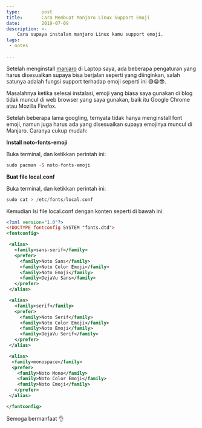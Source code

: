 ```yaml
---
type:        post
title:       Cara Membuat Manjaro Linux Support Emoji
date:        2019-07-09
description: >-
    Cara supaya instalan manjaro Linux kamu support emoji.
tags:
 - notes
 
---
```


Setelah menginstall [manjaro][1] di Laptop saya, ada beberapa pengaturan yang harus disesuaikan supaya bisa berjalan seperti yang diinginkan, salah satunya adalah fungsi support terhadap emoji seperti ini 😅😁😎.  

Masalahnya ketika selesai instalasi, emoji yang biasa saya gunakan di blog tidak muncul di web browser yang saya gunakan, baik itu Google Chrome atau Mozilla Firefox. 

Setelah beberapa lama googling, ternyata tidak hanya menginstall font emoji, namun juga harus ada yang disesuaikan supaya emojinya muncul di Manjaro. Caranya cukup mudah:

**Install noto-fonts-emoji**

Buka terminal, dan ketikkan perintah ini:

```php
sudo pacman -S noto-fonts-emoji
```

**Buat file local.conf**

Buka terminal, dan ketikkan perintah ini:

```php
sudo cat > /etc/fonts/local.conf
```

Kemudian Isi file local.conf dengan konten seperti di bawah ini:

```xml
<?xml version="1.0"?>
<!DOCTYPE fontconfig SYSTEM "fonts.dtd">
<fontconfig>

 <alias>
   <family>sans-serif</family>
   <prefer>
     <family>Noto Sans</family>
     <family>Noto Color Emoji</family>
     <family>Noto Emoji</family>
     <family>DejaVu Sans</family>
   </prefer> 
 </alias>

 <alias>
   <family>serif</family>
   <prefer>
     <family>Noto Serif</family>
     <family>Noto Color Emoji</family>
     <family>Noto Emoji</family>
     <family>DejaVu Serif</family>
   </prefer>
 </alias>

 <alias>
  <family>monospace</family>
  <prefer>
    <family>Noto Mono</family>
    <family>Noto Color Emoji</family>
    <family>Noto Emoji</family>
   </prefer>
 </alias>

</fontconfig>
```

Semoga bermanfaat 👌

[1]: https://manjaro.org